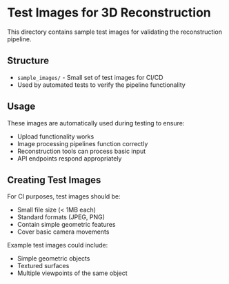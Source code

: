 # Test Images for 3D Reconstruction

This directory contains sample test images for validating the reconstruction pipeline.

## Structure

- `sample_images/` - Small set of test images for CI/CD
- Used by automated tests to verify the pipeline functionality

## Usage

These images are automatically used during testing to ensure:
- Upload functionality works
- Image processing pipelines function correctly  
- Reconstruction tools can process basic input
- API endpoints respond appropriately

## Creating Test Images

For CI purposes, test images should be:
- Small file size (< 1MB each)
- Standard formats (JPEG, PNG)
- Contain simple geometric features
- Cover basic camera movements

Example test images could include:
- Simple geometric objects
- Textured surfaces
- Multiple viewpoints of the same object